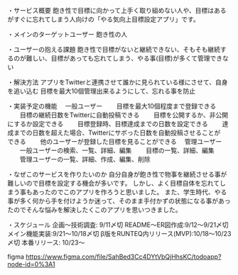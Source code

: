 ・サービス概要
飽き性で目標に向かって上手く取り組めない人や、目標はあるがすぐに忘れてしまう人向けの「やる気向上目標設定アプリ」です。

・メインのターゲットユーザー
飽き性の人

・ユーザーの抱える課題
飽き性で目標がないと継続できない、そもそも継続するのが難しい、目標があっても忘れてしまう、やる事(目標)が多くて管理できない

・解決方法
アプリをTwitterと連携させて誰かに見られている様にさせて、自身を追い込む
目標を最大10個管理出来るようにして、忘れる事を防止

・実装予定の機能
　一般ユーザー
　　目標を最大10個程度まで登録できる
　　目標の継続日数をTwitterに自動投稿できる
　　目標を公開するか、非公開にするか設定できる
　　目標登録時、目標達成までの日数を設定できる
　　達成までの日数を超えた場合、Twitterにサボった日数を自動投稿させることが　　できる
　　他のユーザーが登録した目標を見ることができる
　管理ユーザー
　　一般ユーザーの検索、一覧、詳細、編集
　　目標の一覧、詳細、編集
　　管理ユーザーの一覧、詳細、作成、編集、削除

・なぜこのサービスを作りたいのか
自分自身が飽き性で物事を継続させる事が難しいので目標を設定する機会が多いです。
しかし、よく目標自体を忘れてしまう事もあったのでこのアプリを作ろうと思いました。
また、学生時代、やる事が多く何から手を付けようか迷って、そのまま手付かずの状態になる事があったのでそんな悩みを解決したくこのアプリを思いつきました。

・スケジュール
企画〜技術調査: 9/11〆切
README〜ER図作成:9/12〜9/21〆切
メイン機能実装:9/21〜10/18〆切
β版をRUNTEQ内リリース(MVP):10/18〜10/23〆切
本番リリース: 10/23〜

figma
https://www.figma.com/file/SahBed3Cc4DYtVbQjHhsKC/todoapp?node-id=0%3A1
